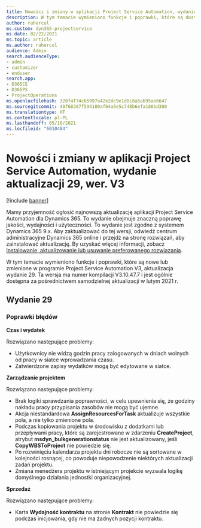 ```yaml
---
title: Nowości i zmiany w aplikacji Project Service Automation, wydanie aktualizacji 29, wer. V3
description: W tym temacie wymieniono funkcje i poprawki, które są dostępne w aktualizacji Project Service Automation, wydanie 29, wersja V3.
author: ruhercul
ms.custom: dyn365-projectservice
ms.date: 02/22/2021
ms.topic: article
ms.author: ruhercul
audience: Admin
search.audienceType:
- admin
- customizer
- enduser
search.app:
- D365CE
- D365PS
- ProjectOperations
ms.openlocfilehash: 320f4f74cb5997e42e2dc9e1d8c8a5ab95ae6647
ms.sourcegitcommit: 40f68387f594180af64a5e5c748b6efa188bd300
ms.translationtype: HT
ms.contentlocale: pl-PL
ms.lasthandoff: 05/10/2021
ms.locfileid: "6010484"
---
```

# <a name="whats-new-or-changed-in-project-service-automation-update-release-29-v3"></a>Nowości i zmiany w aplikacji Project Service Automation, wydanie aktualizacji 29, wer. V3

[!include [banner](../includes/psa-now-project-operations.md)]

Mamy przyjemność ogłosić najnowszą aktualizację aplikacji Project Service Automation dla Dynamics 365. To wydanie obejmuje znaczną poprawę jakości, wydajności i użyteczności. To wydanie jest zgodne z systemem Dynamics 365 9.x. Aby zaktualizować do tej wersji, odwiedź centrum administracyjne Dynamics 365 online i przejdź na stronę rozwiązań, aby zainstalować aktualizację. By uzyskać więcej informacji, zobacz [Instalowanie, aktualizowanie lub usuwanie preferowanego rozwiązania](/power-platform/admin/install-remove-preferred-solution).

W tym temacie wymieniono funkcje i poprawki, które są nowe lub zmienione w programie Project Service Automation V3, aktualizacja wydanie 29. Ta wersja ma numer kompilacji V3.10.47.7 i jest ogólnie dostępna za pośrednictwem samodzielnej aktualizacji w lutym 2021 r.

## <a name="update-release-29"></a>Wydanie 29

### <a name="bug-fixes"></a>Poprawki błędów

**Czas i wydatek**

Rozwiązano następujące problemy:

- Użytkownicy nie widzą godzin pracy zalogowanych w dniach wolnych od pracy w siatce wprowadzania czasu.
- Zatwierdzone zapisy wydatków mogą być edytowane w siatce.

**Zarządzanie projektem**

Rozwiązano następujące problemy:

- Brak logiki sprawdzania poprawności, w celu upewnienia się, że godziny nakładu pracy przypisania zasobów nie mogą być ujemne.
- Akcja niestandardowa **AssignResourcesForTask** aktualizuje wszystkie pola, a nie tylko zmienione pola.
- Podczas kopiowania projektu w środowisku z dodatkami lub przepływami pracy, które są zarejestrowane w zdarzeniu **CreateProject**, atrybut **msdyn_bulkgenerationstatus** nie jest aktualizowany, jeśli **CopyWBSToProject** nie powiedzie się.
- Po rozwinięciu kalendarza projektu dni robocze nie są sortowane w kolejności rosnącej, co powoduje niepowodzenie niektórych aktualizacji zadań projektu.
- Zmiana menedżera projektu w istniejącym projekcie wyzwala logikę domyślnego działania jednostki organizacyjnej.

**Sprzedaż**

Rozwiązano następujące problemy:

- Karta **Wydajność kontraktu** na stronie **Kontrakt** nie powiedzie się podczas inicjowania, gdy nie ma żadnych pozycji kontraktu.